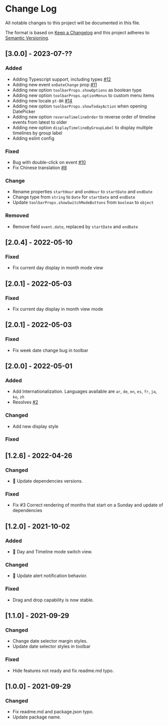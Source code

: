 # Change Log

All notable changes to this project will be documented in this file.

The format is based on [Keep a Changelog](http://keepachangelog.com/)
and this project adheres to [Semantic Versioning](http://semver.org/).

## [3.0.0] - 2023-07-??

### Added

- Adding Typescript support, including types [#12](https://github.com/rouftom/react-mui-scheduler/issues/12)
- Adding new event `onDateChange` prop [#11](https://github.com/rouftom/react-mui-scheduler/issues/11)
- Adding new option `toolbarProps.showOptions` as boolean type
- Adding new option `toolbarProps.optionMenus` to custom menu items
- Adding new locale `pt-BR` [#14](https://github.com/rouftom/react-mui-scheduler/pull/14)
- Adding new option `toolbarProps.showTodayAction` when opening DatePicker
- Adding new option `reverseTimelineOrder` to reverse order of timeline events from latest to older
- Adding new option `displayTimelineByGroupLabel` to display multiple timelines by group label
- Adding eslint config

### Fixed

- Bug with double-click on event [#10](https://github.com/rouftom/react-mui-scheduler/issues/10)
- Fix Chinese translation [#8](https://github.com/rouftom/react-mui-scheduler/pull/8)

### Change

- Rename properties `startHour` and `endHour` to `startDate` and `endDate`
- Change type from `string` to `Date` for `startDate` and `endDate`
- Update `toolbarProps.showSwitchModeButtons` from `boolean` to `object`

### Removed

- Remove field `event.date`, replaced by `startDate` and `endDate`

## [2.0.4] - 2022-05-10

### Fixed

- Fix current day display in month mode view

## [2.0.1] - 2022-05-03

### Fixed

- Fix current day display in month view mode

## [2.0.1] - 2022-05-03

### Fixed

- Fix week date change bug in toolbar

## [2.0.0] - 2022-05-01

### Added

- Add Internationalization. Languages available are `ar`, `de`, `en`, `es`, `fr`, `ja`, `ko`, `zh`
- Resolves [#2](https://github.com/rouftom/react-mui-scheduler/issues/2)

### Changed

- Add new display style

### Fixed

## [1.2.6] - 2022-04-26

### Changed

- 📢 Update dependencies versions.

### Fixed

- Fix #3 Correct rendering of months that start on a Sunday and update of dependencies

## [1.2.0] - 2021-10-02

### Added

- 🥳 Day and Timeline mode switch view.

### Changed

- 📢 Update alert notification behavior.

### Fixed

- Drag and drop capability is now stable.

## [1.1.0] - 2021-09-29

### Changed

- Change date selector margin styles.
- Update date selector styles in toolbar

### Fixed

- Hide features not ready and fix readme.md typo.

## [1.0.0] - 2021-09-29

### Changed

- Fix readme.md and package.json typo.
- Update package name.

